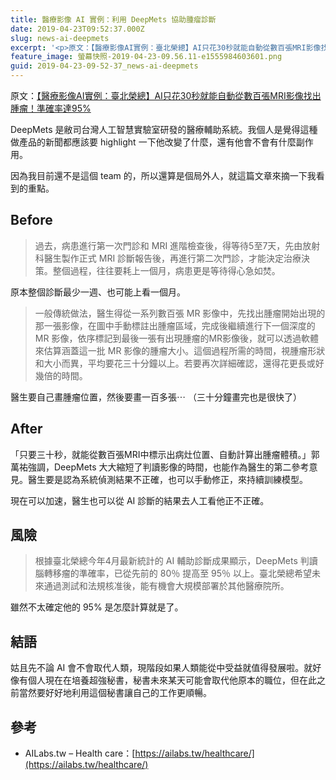 ```yaml
---
title: 醫療影像 AI 實例：利用 DeepMets 協助腫瘤診斷
date: 2019-04-23T09:52:37.000Z
slug: news-ai-deepmets
excerpt: '<p>原文：【醫療影像AI實例：臺北榮總】AI只花30秒就能自動從數百張MRI影像找出腫瘤！準確率達95% Deep&#8230;</p> '
feature_image: 螢幕快照-2019-04-23-09.56.11-e1555984603601.png
guid: 2019-04-23-09-52-37_news-ai-deepmets
---
```

原文：[【醫療影像AI實例：臺北榮總】AI只花30秒就能自動從數百張MRI影像找出腫瘤！準確率達95%](https://www.ithome.com.tw/news/129883)

DeepMets 是敝司台灣人工智慧實驗室研發的醫療輔助系統。我個人是覺得這種做產品的新聞都應該要 highlight 一下他改變了什麼，還有他會不會有什麼副作用。

因為我目前還不是這個 team 的，所以還算是個局外人，就這篇文章來摘一下我看到的重點。

Before
------

> 過去，病患進行第一次門診和 MRI 進階檢查後，得等待5至7天，先由放射科醫生製作正式 MRI 診斷報告後，再進行第二次門診，才能決定治療決策。整個過程，往往要耗上一個月，病患更是等待得心急如焚。

原本整個診斷最少一週、也可能上看一個月。

> 一般傳統做法，醫生得從一系列數百張 MR 影像中，先找出腫瘤開始出現的那一張影像，在圖中手動標註出腫瘤區域，完成後繼續進行下一個深度的 MR 影像，依序標記到最後一張有出現腫瘤的MR影像後，就可以透過軟體來估算涵蓋這一批 MR 影像的腫瘤大小。這個過程所需的時間，視腫瘤形狀和大小而異，平均要花三十分鐘以上。若要再次詳細確認，還得花更長或好幾倍的時間。

醫生要自己畫腫瘤位置，然後要畫一百多張⋯ （三十分鐘畫完也是很快了）

After
-----

「只要三十秒，就能從數百張MRI中標示出病灶位置、自動計算出腫瘤體積。」郭萬祐強調，DeepMets 大大縮短了判讀影像的時間，也能作為醫生的第二參考意見。醫生要是認為系統偵測結果不正確，也可以手動修正，來持續訓練模型。

現在可以加速，醫生也可以從 AI 診斷的結果去人工看他正不正確。

風險
--

> 根據臺北榮總今年4月最新統計的 AI 輔助診斷成果顯示，DeepMets 判讀腦轉移瘤的準確率，已從先前的 80％ 提高至 95％ 以上。臺北榮總希望未來通過測試和法規核准後，能有機會大規模部署於其他醫療院所。

雖然不太確定他的 95% 是怎麼計算就是了。

結語
--

姑且先不論 AI 會不會取代人類，現階段如果人類能從中受益就值得發展啦。就好像有個人現在在培養超強秘書，秘書未來某天可能會取代他原本的職位，但在此之前當然要好好地利用這個秘書讓自己的工作更順暢。

參考
--

*   AILabs.tw – Health care：[https://ailabs.tw/healthcare/](https://ailabs.tw/healthcare/)
